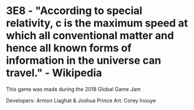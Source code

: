 # 3E8 - "According to special relativity, c is the maximum speed at which all conventional matter and hence all known forms of information in the universe can travel." - Wikipedia

This game was made during the 2018 Global Game Jam 

Developers: Armon Liaghat & Joshua Prince
Art: Corey Inouye

